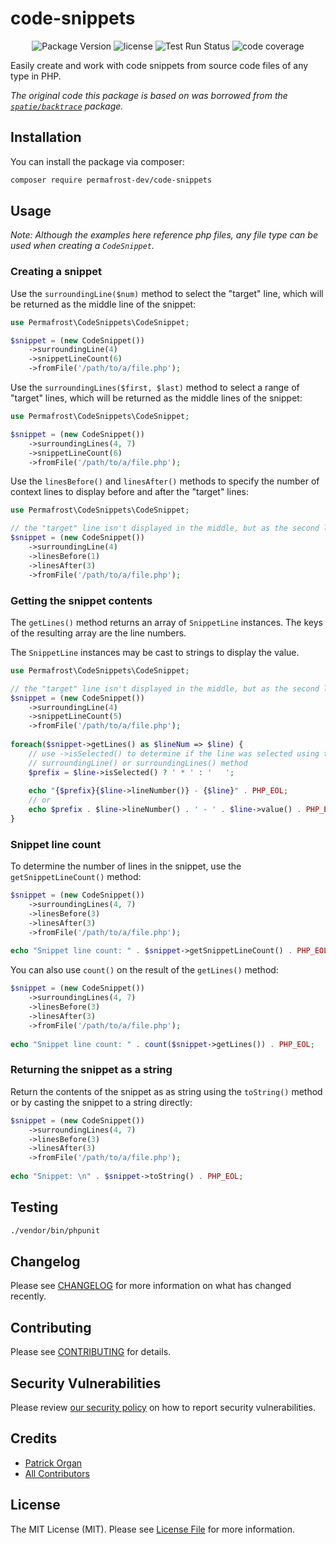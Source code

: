 # code-snippets

<p align="center">
    <img src="https://img.shields.io/github/v/release/permafrost-dev/code-snippets.svg?sort=semver&logo=github" alt="Package Version">
    <img src="https://img.shields.io/github/license/permafrost-dev/code-snippets.svg?logo=opensourceinitiative&" alt="license">
    <img src="https://github.com/permafrost-dev/code-snippets/actions/workflows/run-tests.yml/badge.svg?branch=main&" alt="Test Run Status">
    <img src="https://codecov.io/gh/permafrost-dev/code-snippets/branch/main/graph/badge.svg" alt="code coverage">
</p>

Easily create and work with code snippets from source code files of any type in PHP.

_The original code this package is based on was borrowed from the [`spatie/backtrace`](https://github.com/spatie/backtrace) package._

## Installation

You can install the package via composer:

```bash
composer require permafrost-dev/code-snippets
```

## Usage

_Note: Although the examples here reference php files, any file type can be used when creating a `CodeSnippet`._

### Creating a snippet

Use the `surroundingLine($num)` method to select the "target" line, which will be returned as the middle line of the snippet:

```php
use Permafrost\CodeSnippets\CodeSnippet;

$snippet = (new CodeSnippet())
    ->surroundingLine(4)
    ->snippetLineCount(6)
    ->fromFile('/path/to/a/file.php');
```

Use the `surroundingLines($first, $last)` method to select a range of "target" lines, which will be returned as the middle lines of the snippet:

```php
use Permafrost\CodeSnippets\CodeSnippet;

$snippet = (new CodeSnippet())
    ->surroundingLines(4, 7)
    ->snippetLineCount(6)
    ->fromFile('/path/to/a/file.php');
```

Use the `linesBefore()` and `linesAfter()` methods to specify the number of context lines to display before and after the "target" lines:

```php
use Permafrost\CodeSnippets\CodeSnippet;

// the "target" line isn't displayed in the middle, but as the second line
$snippet = (new CodeSnippet())
    ->surroundingLine(4)
    ->linesBefore(1)
    ->linesAfter(3)
    ->fromFile('/path/to/a/file.php');
```
### Getting the snippet contents

The `getLines()` method returns an array of `SnippetLine` instances.  The keys of the resulting array are the line numbers.

The `SnippetLine` instances may be cast to strings to display the value.

```php
use Permafrost\CodeSnippets\CodeSnippet;

// the "target" line isn't displayed in the middle, but as the second line
$snippet = (new CodeSnippet())
    ->surroundingLine(4)
    ->snippetLineCount(5)
    ->fromFile('/path/to/a/file.php');
    
foreach($snippet->getLines() as $lineNum => $line) {
    // use ->isSelected() to determine if the line was selected using the
    // surroundingLine() or surroundingLines() method
    $prefix = $line->isSelected() ? ' * ' : '   ';
    
    echo "{$prefix}{$line->lineNumber()} - {$line}" . PHP_EOL;
    // or
    echo $prefix . $line->lineNumber() . ' - ' . $line->value() . PHP_EOL;
}
```

### Snippet line count

To determine the number of lines in the snippet, use the `getSnippetLineCount()` method:

```php
$snippet = (new CodeSnippet())
    ->surroundingLines(4, 7)
    ->linesBefore(3)
    ->linesAfter(3)
    ->fromFile('/path/to/a/file.php');
    
echo "Snippet line count: " . $snippet->getSnippetLineCount() . PHP_EOL;
```

You can also use `count()` on the result of the `getLines()` method:

```php
$snippet = (new CodeSnippet())
    ->surroundingLines(4, 7)
    ->linesBefore(3)
    ->linesAfter(3)
    ->fromFile('/path/to/a/file.php');
    
echo "Snippet line count: " . count($snippet->getLines()) . PHP_EOL;
```

### Returning the snippet as a string

Return the contents of the snippet as as string using the `toString()` method or by casting the snippet to a string directly:

```php
$snippet = (new CodeSnippet())
    ->surroundingLines(4, 7)
    ->linesBefore(3)
    ->linesAfter(3)
    ->fromFile('/path/to/a/file.php');
    
echo "Snippet: \n" . $snippet->toString() . PHP_EOL;
```

## Testing

```bash
./vendor/bin/phpunit
```

## Changelog

Please see [CHANGELOG](CHANGELOG.md) for more information on what has changed recently.

## Contributing

Please see [CONTRIBUTING](.github/CONTRIBUTING.md) for details.

## Security Vulnerabilities

Please review [our security policy](../../security/policy) on how to report security vulnerabilities.

## Credits

- [Patrick Organ](https://github.com/patinthehat)
- [All Contributors](../../contributors)

## License

The MIT License (MIT). Please see [License File](LICENSE.md) for more information.
